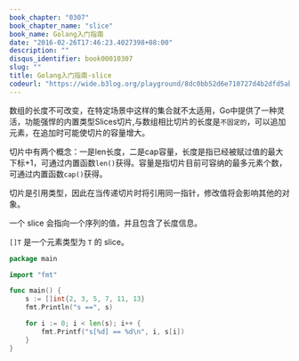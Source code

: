 ```yaml
---
book_chapter: "0307"
book_chapter_name: "slice"
book_name: Golang入门指南
date: "2016-02-26T17:46:23.4027398+08:00"
description: ""
disqus_identifier: book00010307
slug: ""
title: Golang入门指南-slice
codeurl: "https://wide.b3log.org/playground/8dc0bb52d6e710727d4b2dfd5ab24bb0.go"
---
```


数组的长度不可改变，在特定场景中这样的集合就不太适用，Go中提供了一种灵活，功能强悍的内置类型Slices切片,与数组相比切片的长度是`不固定的`，可以追加元素，在追加时可能使切片的容量增大。

切片中有两个概念：一是len长度，二是cap容量，长度是指已经被赋过值的最大下标+1，可通过内置函数`len()`获得。容量是指切片目前可容纳的最多元素个数，可通过内置函数`cap()`获得。

切片是引用类型，因此在当传递切片时将引用同一指针，修改值将会影响其他的对象。

一个 slice 会指向一个序列的值，并且包含了长度信息。

`[]T` 是一个元素类型为 `T` 的 slice。 

```go
package main

import "fmt"

func main() {
	s := []int{2, 3, 5, 7, 11, 13}
	fmt.Println("s ==", s)

	for i := 0; i < len(s); i++ {
		fmt.Printf("s[%d] == %d\n", i, s[i])
	}
}

```
